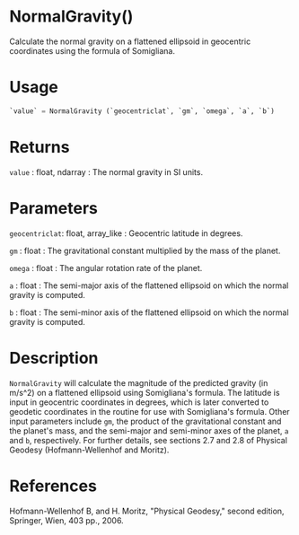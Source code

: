 # NormalGravity()

Calculate the normal gravity on a flattened ellipsoid in geocentric coordinates using the formula of Somigliana.

# Usage

```python
`value` = NormalGravity (`geocentriclat`, `gm`, `omega`, `a`, `b`)
```

# Returns

`value` : float, ndarray
:   The normal gravity in SI units.

# Parameters

`geocentriclat`: float, array_like
:   Geocentric latitude in degrees.

`gm` : float
:   The gravitational constant multiplied by the mass of the planet.

`omega` : float
:   The angular rotation rate of the planet.

`a` : float
:   The semi-major axis of the flattened ellipsoid on which the normal gravity is computed.

`b` : float
:   The semi-minor axis of the flattened ellipsoid on which the normal gravity is computed.

# Description

`NormalGravity` will calculate the magnitude of the predicted gravity (in m/s^2) on a flattened ellipsoid using Somigliana's formula. The latitude is input in geocentric coordinates in degrees, which is later converted to geodetic coordinates in the routine for use with Somigliana's formula. Other input parameters include `gm`, the product of the gravitational constant and the planet's mass, and the semi-major and semi-minor axes of the planet, `a` and `b`, respectively. For further details, see sections 2.7 and 2.8 of Physical Geodesy (Hofmann-Wellenhof and Moritz).

# References

Hofmann-Wellenhof B, and H. Moritz, "Physical Geodesy," second edition, Springer, Wien, 403 pp., 2006.
